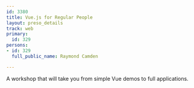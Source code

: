 ```yaml
---
id: 3380
title: Vue.js for Regular People
layout: preso_details
track: web
primary:
  id: 329
persons:
- id: 329
  full_public_name: Raymond Camden

---
```

A workshop that will take you from simple Vue demos to full applications.